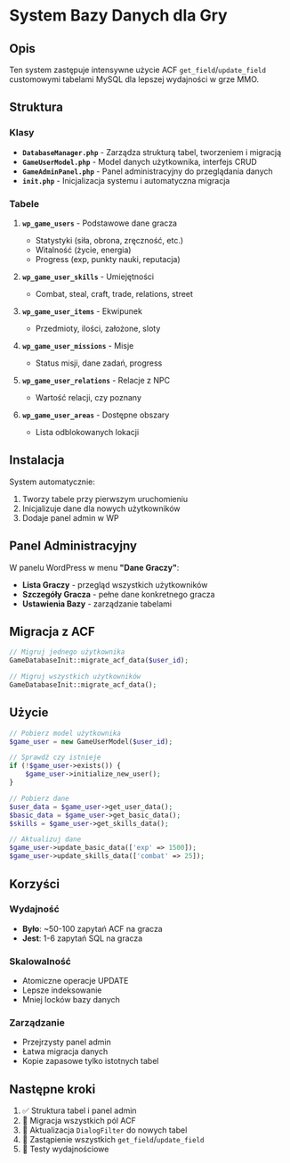 # System Bazy Danych dla Gry

## Opis

Ten system zastępuje intensywne użycie ACF `get_field`/`update_field` customowymi tabelami MySQL dla lepszej wydajności w grze MMO.

## Struktura

### Klasy

- **`DatabaseManager.php`** - Zarządza strukturą tabel, tworzeniem i migracją
- **`GameUserModel.php`** - Model danych użytkownika, interfejs CRUD
- **`GameAdminPanel.php`** - Panel administracyjny do przeglądania danych
- **`init.php`** - Inicjalizacja systemu i automatyczna migracja

### Tabele

1. **`wp_game_users`** - Podstawowe dane gracza
   - Statystyki (siła, obrona, zręczność, etc.)
   - Witalność (życie, energia)
   - Progress (exp, punkty nauki, reputacja)

2. **`wp_game_user_skills`** - Umiejętności
   - Combat, steal, craft, trade, relations, street

3. **`wp_game_user_items`** - Ekwipunek
   - Przedmioty, ilości, założone, sloty

4. **`wp_game_user_missions`** - Misje
   - Status misji, dane zadań, progress

5. **`wp_game_user_relations`** - Relacje z NPC
   - Wartość relacji, czy poznany

6. **`wp_game_user_areas`** - Dostępne obszary
   - Lista odblokowanych lokacji

## Instalacja

System automatycznie:
1. Tworzy tabele przy pierwszym uruchomieniu
2. Inicjalizuje dane dla nowych użytkowników
3. Dodaje panel admin w WP

## Panel Administracyjny

W panelu WordPress w menu **"Dane Graczy"**:

- **Lista Graczy** - przegląd wszystkich użytkowników
- **Szczegóły Gracza** - pełne dane konkretnego gracza
- **Ustawienia Bazy** - zarządzanie tabelami

## Migracja z ACF

```php
// Migruj jednego użytkownika
GameDatabaseInit::migrate_acf_data($user_id);

// Migruj wszystkich użytkowników
GameDatabaseInit::migrate_acf_data();
```

## Użycie

```php
// Pobierz model użytkownika
$game_user = new GameUserModel($user_id);

// Sprawdź czy istnieje
if (!$game_user->exists()) {
    $game_user->initialize_new_user();
}

// Pobierz dane
$user_data = $game_user->get_user_data();
$basic_data = $game_user->get_basic_data();
$skills = $game_user->get_skills_data();

// Aktualizuj dane
$game_user->update_basic_data(['exp' => 1500]);
$game_user->update_skills_data(['combat' => 25]);
```

## Korzyści

### Wydajność
- **Było**: ~50-100 zapytań ACF na gracza
- **Jest**: 1-6 zapytań SQL na gracza

### Skalowalność  
- Atomiczne operacje UPDATE
- Lepsze indeksowanie
- Mniej locków bazy danych

### Zarządzanie
- Przejrzysty panel admin
- Łatwa migracja danych
- Kopie zapasowe tylko istotnych tabel

## Następne kroki

1. ✅ Struktura tabel i panel admin
2. 🔄 Migracja wszystkich pól ACF
3. 🔄 Aktualizacja `DialogFilter` do nowych tabel
4. 🔄 Zastąpienie wszystkich `get_field`/`update_field`
5. 🔄 Testy wydajnościowe
